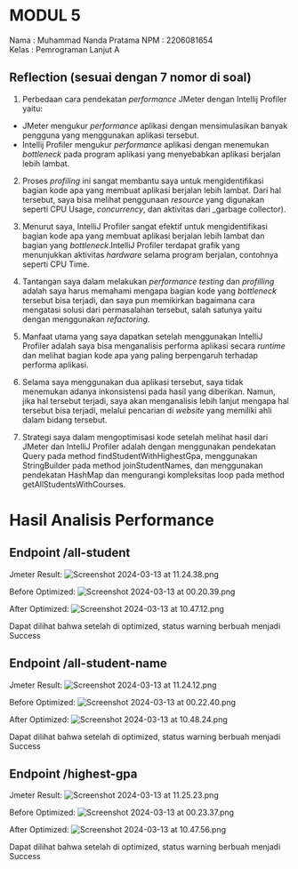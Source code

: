 <h1> MODUL 5 </h1>

Nama : Muhammad Nanda Pratama
NPM : 2206081654  
Kelas : Pemrograman Lanjut A


Reflection (sesuai dengan 7 nomor di soal)
---


1. Perbedaan cara pendekatan _performance_ JMeter dengan Intellij Profiler yaitu:  
- JMeter mengukur _performance_ aplikasi dengan mensimulasikan banyak pengguna yang menggunakan aplikasi tersebut.
- Intellij Profiler mengukur _performance_ aplikasi dengan menemukan _bottleneck_ pada program aplikasi yang menyebabkan aplikasi berjalan lebih lambat.

2. Proses _profiling_ ini sangat membantu saya untuk mengidentifikasi bagian kode apa yang membuat aplikasi berjalan lebih lambat. Dari hal tersebut, saya bisa melihat penggunaan _resource_ yang digunakan seperti CPU Usage, _concurrency_, dan aktivitas dari _garbage collector).    
  
3. Menurut saya, IntelliJ Profiler sangat efektif untuk mengidentifikasi bagian kode apa yang membuat aplikasi berjalan lebih lambat dan bagian yang _bottleneck_.IntelliJ Profiler terdapat grafik yang menunjukkan aktivitas _hardware_ selama program berjalan, contohnya seperti CPU Time.
4. Tantangan saya dalam melakukan _performance testing_ dan _profilling_ adalah saya harus memahami mengapa bagian kode yang _bottleneck_ tersebut bisa terjadi, dan saya pun memikirkan bagaimana cara mengatasi solusi dari permasalahan tersebut, salah satunya yaitu dengan menggunakan _refactoring_.
5. Manfaat utama yang saya dapatkan setelah menggunakan IntelliJ Profiler adalah saya bisa menganalisis performa aplikasi secara _runtime_ dan melihat bagian kode apa yang paling berpengaruh terhadap performa aplikasi.
6. Selama saya menggunakan dua aplikasi tersebut, saya tidak menemukan adanya inkonsistensi pada hasil yang diberikan. Namun, jika hal tersebut terjadi, saya akan menganalisis lebih lanjut mengapa hal tersebut bisa terjadi, melalui pencarian di _website_ yang memiliki ahli dalam bidang tersebut.
7. Strategi saya dalam mengoptimisasi kode setelah melihat hasil dari JMeter dan IntelliJ Profiler adalah dengan menggunakan pendekatan Query pada method findStudentWithHighestGpa, menggunakan StringBuilder pada method joinStudentNames, dan menggunakan pendekatan HashMap dan mengurangi kompleksitas loop pada method getAllStudentsWithCourses.

<h1>Hasil Analisis Performance</h1>

<h2>Endpoint /all-student </h2>

Jmeter Result:
![Screenshot 2024-03-13 at 11.24.38.png](screenshot%2FAfter%20Refactor%2FScreenshot%202024-03-13%20at%2011.24.38.png)

Before Optimized:
![Screenshot 2024-03-13 at 00.20.39.png](screenshot%2FBefore%20Refactor%2FScreenshot%202024-03-13%20at%2000.20.39.png)

After Optimized:
![Screenshot 2024-03-13 at 10.47.12.png](screenshot%2FAfter%20Refactor%2FScreenshot%202024-03-13%20at%2010.47.12.png)

Dapat dilihat bahwa setelah di optimized, status warning berbuah menjadi Success

<h2>Endpoint /all-student-name </h2>

Jmeter Result:
![Screenshot 2024-03-13 at 11.24.12.png](screenshot%2FAfter%20Refactor%2FScreenshot%202024-03-13%20at%2011.24.12.png)

Before Optimized:
![Screenshot 2024-03-13 at 00.22.40.png](screenshot%2FBefore%20Refactor%2FScreenshot%202024-03-13%20at%2000.22.40.png)

After Optimized:
![Screenshot 2024-03-13 at 10.48.24.png](screenshot%2FAfter%20Refactor%2FScreenshot%202024-03-13%20at%2010.48.24.png)

Dapat dilihat bahwa setelah di optimized, status warning berbuah menjadi Success

<h2>Endpoint /highest-gpa </h2>

Jmeter Result:
![Screenshot 2024-03-13 at 11.25.23.png](screenshot%2FAfter%20Refactor%2FScreenshot%202024-03-13%20at%2011.25.23.png)

Before Optimized:
![Screenshot 2024-03-13 at 00.23.37.png](screenshot%2FBefore%20Refactor%2FScreenshot%202024-03-13%20at%2000.23.37.png)

After Optimized:
![Screenshot 2024-03-13 at 10.47.56.png](screenshot%2FAfter%20Refactor%2FScreenshot%202024-03-13%20at%2010.47.56.png)

Dapat dilihat bahwa setelah di optimized, status warning berbuah menjadi Success

